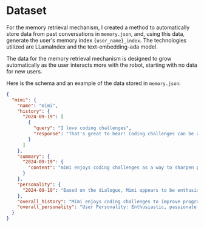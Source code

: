 # Dataset

For the memory retrieval mechanism, I created a method to automatically store data from past conversations in `memory.json`, and, using this data, generate the user's memory index `{user_name}_index`. The technologies utilized are LLamaIndex and the text-embedding-ada model.

The data for the memory retrieval mechanism is designed to grow automatically as the user interacts more with the robot, starting with no data for new users.

Here is the schema and an example of the data stored in `memory.json`:

```json
{
  "mimi": {
    "name": "mimi",
    "history": {
      "2024-09-19": [
        {
          "query": "I love coding challenges",
          "response": "That's great to hear! Coding challenges can be a fun and engaging way to sharpen your programming skills. Is there a specific type of coding challenge you enjoy the most?"
        }
      ]
    },
    "summary": {
      "2024-09-19": {
        "content": "mimi enjoys coding challenges as a way to sharpen programming skills."
      }
    },
    "personality": {
      "2024-09-19": "Based on the dialogue, Mimi appears to be enthusiastic and passionate about coding challenges, indicating traits of curiosity and a love for problem-solving. She seems motivated and driven to improve her programming skills. \n\nIn response to Mimi's enthusiasm, the AI Companion acknowledges her passion for coding challenges and encourages her by validating her interest and offering further engagement by asking about her favorite type of coding challenge. This response strategy aims to maintain Mimi's enthusiasm and motivation by showing genuine interest in her interests and providing opportunities for her to share more about her preferences.\n\nOverall, it is important to continue supporting Mimi's passion for coding challenges by providing encouragement, validation, and opportunities for further exploration in order to foster her growth and development in programming."
    },
    "overall_history": "Mimi enjoys coding challenges to improve programming skills.",
    "overall_personality": "User Personality: Enthusiastic, passionate about coding challenges, curious, loves problem-solving, motivated, driven to improve programming skills.\n\nResponse Strategy: Acknowledge passion, validate interest, ask about favorite coding challenges, offer further engagement to maintain enthusiasm and motivation."
  }
}
```